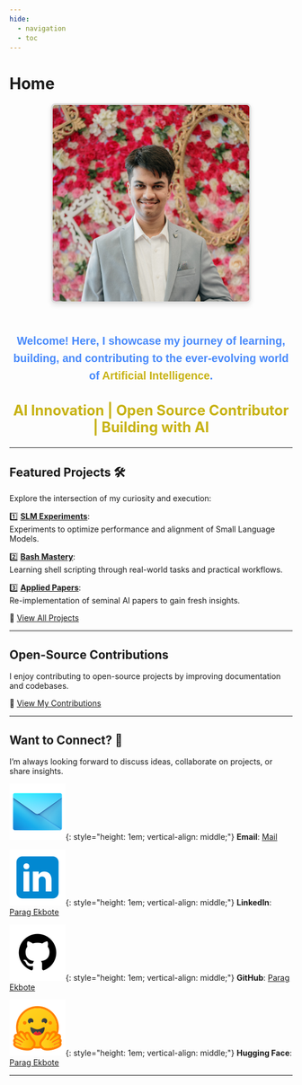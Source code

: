 ```yaml
---
hide:
  - navigation
  - toc
---
```

# **Home**  

<div style="
    text-align: center; 
    font-family: Arial, sans-serif; 
    color: #444; 
    line-height: 1.6;
">
    <!-- Personal Picture -->
    <img 
        src="Personal-Pic2-1.jpg" 
        alt="Personal Pic" 
        style="
            width: 350px; 
            height: 350px; 
            border-radius: 8px; 
            border: 3px solid #ddd; 
            box-shadow: 0 4px 8px rgba(0, 0, 0, 0.1); 
            margin-bottom: 15px;
        ">
    </img>

<!-- Introduction -->
<h3 style="
    text-align: center; 
    font-size: 1.4em; 
    font-weight: bold; 
    margin-top: 30px;
    color:rgb(71, 137, 251);
">
        Welcome! Here, I showcase my journey of learning, building, and contributing to the ever-evolving world of 
        <strong style="color: rgb(199, 178, 18);">Artificial Intelligence</strong>.
</h3>
</div>

<!-- Section Title -->
<h2 style="
    text-align: center; 
    font-size: 1.8em; 
    font-weight: bold; 
    margin-top: 30px; 
    color: rgb(199, 178, 18);
">
    AI Innovation | Open Source Contributor | Building with AI 
</h2>

---

## **Featured Projects** 🛠️  
Explore the intersection of my curiosity and execution:  

1️⃣ **[SLM Experiments](https://github.com/ParagEkbote/slm-experiments)**:  
Experiments to optimize performance and alignment of Small Language Models.  

2️⃣ **[Bash Mastery](https://github.com/ParagEkbote/bash-mastery)**:  
Learning shell scripting through real-world tasks and practical workflows.  

3️⃣ **[Applied Papers](https://github.com/ParagEkbote/applied-papers)**:  
Re-implementation of seminal AI papers to gain fresh insights.  

🎯 [View All Projects](https://paragekbote.github.io/Projects/)

---

## **Open-Source Contributions**  
I enjoy contributing to open-source projects by improving documentation and codebases.

📂 [View My Contributions](https://paragekbote.github.io/Open-Source%20Contributions/)
 
---

## **Want to Connect?** 🤝  

I’m always looking forward to discuss ideas, collaborate on projects, or share insights.

<!-- Email -->
![alt text](image-9.png){: style="height: 1em; vertical-align: middle;"} **Email**: [Mail](mailto:paragekbote23@gmail.com)

<!-- LinkedIn -->
![alt text](image-7.png){: style="height: 1em; vertical-align: middle;"} **LinkedIn**: [Parag Ekbote](https://www.linkedin.com/in/parag-ekbote/)

<!-- GitHub -->
![alt text](image-8.png){: style="height: 1em; vertical-align: middle;"} **GitHub**: [Parag Ekbote](https://github.com/ParagEkbote/)

<!-- Hugging Face -->
![alt text](image-10.png){: style="height: 1em; vertical-align: middle;"} **Hugging Face**: [Parag Ekbote](https://huggingface.co/AINovice2005)

---
